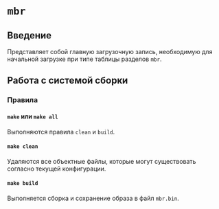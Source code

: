 # `mbr`

## Введение

Представляет собой главную загрузочную запись, необходимую для начальной загрузке при типе таблицы разделов `mbr`.

## Работа с системой сборки

### Правила

#### `make` или `make all`

Выполняются правила `clean` и `build`.

#### `make clean`

Удаляются все объектные файлы, которые могут существовать согласно текущей конфигурации.

#### `make build`

Выполняется сборка и сохранение образа в файл `mbr.bin`.
